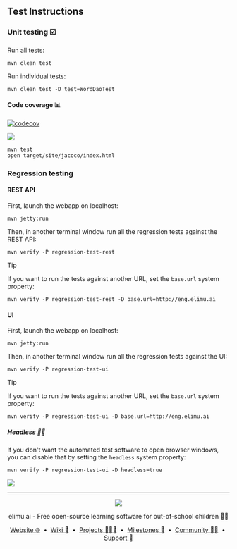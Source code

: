 ## Test Instructions

### Unit testing ☑️

Run all tests:

    mvn clean test

Run individual tests:

    mvn clean test -D test=WordDaoTest

#### Code coverage 📊

[![codecov](https://codecov.io/gh/elimu-ai/webapp/branch/main/graph/badge.svg?token=T1F9OTQVOH)](https://codecov.io/gh/elimu-ai/webapp)

[![](https://codecov.io/gh/elimu-ai/webapp/branch/main/graphs/tree.svg?token=T1F9OTQVOH)](https://codecov.io/gh/elimu-ai/webapp)

    mvn test
    open target/site/jacoco/index.html

### Regression testing

#### REST API 

First, launch the webapp on localhost:

    mvn jetty:run

Then, in another terminal window run all the regression tests against the REST API:
    
    mvn verify -P regression-test-rest

> [!TIP]
> If you want to run the tests against another URL, set the `base.url` system property:
> 
>     mvn verify -P regression-test-rest -D base.url=http://eng.elimu.ai

#### UI

First, launch the webapp on localhost:

    mvn jetty:run

Then, in another terminal window run all the regression tests against the UI:
    
    mvn verify -P regression-test-ui

> [!TIP]
> If you want to run the tests against another URL, set the `base.url` system property:
> 
>     mvn verify -P regression-test-ui -D base.url=http://eng.elimu.ai

##### Headless 😶‍🌫️

If you don't want the automated test software to open browser windows, you can disable that by setting the `headless` system property:

    mvn verify -P regression-test-ui -D headless=true

![](https://private-user-images.githubusercontent.com/1451036/361187317-35e99a19-f42d-4934-a0ba-f3d1e06ed6f6.png)

---

<p align="center">
  <img src="https://github.com/elimu-ai/webapp/blob/main/src/main/webapp/static/img/logo-text-256x78.png" />
</p>
<p align="center">
  elimu.ai - Free open-source learning software for out-of-school children 🚀✨
</p>
<p align="center">
  <a href="https://elimu.ai">Website 🌐</a>
  &nbsp;•&nbsp;
  <a href="https://github.com/elimu-ai/wiki#readme">Wiki 📃</a>
  &nbsp;•&nbsp;
  <a href="https://github.com/orgs/elimu-ai/projects?query=is%3Aopen">Projects 👩🏽‍💻</a>
  &nbsp;•&nbsp;
  <a href="https://github.com/elimu-ai/wiki/milestones">Milestones 🎯</a>
  &nbsp;•&nbsp;
  <a href="https://github.com/elimu-ai/wiki#open-source-community">Community 👋🏽</a>
  &nbsp;•&nbsp;
  <a href="https://www.drips.network/app/drip-lists/41305178594442616889778610143373288091511468151140966646158126636698">Support 💜</a>
</p>

